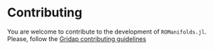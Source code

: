 # Contributing

You are welcome to contribute to the development of `ROManifolds.jl`. Please, follow the 
[Gridap contributing guidelines](https://github.com/gridap/Gridap.jl/blob/master/CONTRIBUTING.md)